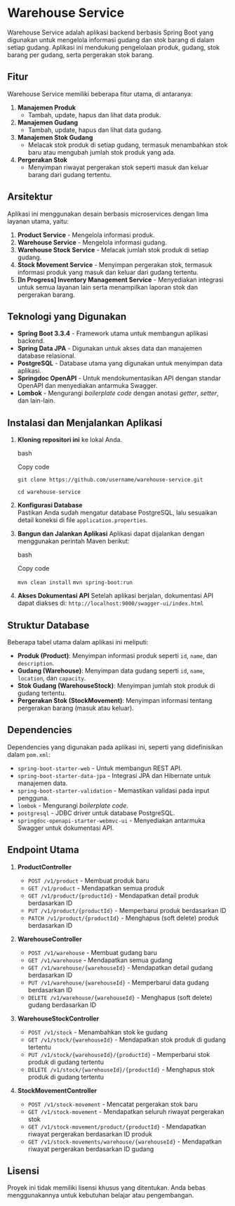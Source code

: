 # Warehouse Service

Warehouse Service adalah aplikasi backend berbasis Spring Boot yang digunakan untuk mengelola informasi gudang dan stok barang di dalam setiap gudang. Aplikasi ini mendukung pengelolaan produk, gudang, stok barang per gudang, serta pergerakan stok barang.

## Fitur

Warehouse Service memiliki beberapa fitur utama, di antaranya:

1.  **Manajemen Produk**
    -   Tambah, update, hapus dan lihat data produk.
2.  **Manajemen Gudang**
    -   Tambah, update, hapus dan lihat data gudang.
3.  **Manajemen Stok Gudang**
    -   Melacak stok produk di setiap gudang, termasuk menambahkan stok baru atau mengubah jumlah stok produk yang ada.
4.  **Pergerakan Stok**
    -   Menyimpan riwayat pergerakan stok seperti masuk dan keluar barang dari gudang tertentu.

## Arsitektur

Aplikasi ini menggunakan desain berbasis microservices dengan lima layanan utama, yaitu:

1.  **Product Service** - Mengelola informasi produk.
2.  **Warehouse Service** - Mengelola informasi gudang.
3.  **Warehouse Stock Service** - Melacak jumlah stok produk di setiap gudang.
4.  **Stock Movement Service** - Menyimpan pergerakan stok, termasuk informasi produk yang masuk dan keluar dari gudang tertentu.
5.  **[In Progress] Inventory Management Service** - Menyediakan integrasi untuk semua layanan lain serta menampilkan laporan stok dan pergerakan barang.

## Teknologi yang Digunakan

-   **Spring Boot 3.3.4** - Framework utama untuk membangun aplikasi backend.
-   **Spring Data JPA** - Digunakan untuk akses data dan manajemen database relasional.
-   **PostgreSQL** - Database utama yang digunakan untuk menyimpan data aplikasi.
-   **Springdoc OpenAPI** - Untuk mendokumentasikan API dengan standar OpenAPI dan menyediakan antarmuka Swagger.
-   **Lombok** - Mengurangi _boilerplate code_ dengan anotasi _getter_, _setter_, dan lain-lain.

## Instalasi dan Menjalankan Aplikasi

1.  **Kloning repositori ini** ke lokal Anda.
    
    bash
    
    Copy code
    
    `git clone https://github.com/username/warehouse-service.git`
    
    `cd warehouse-service` 
    
2.  **Konfigurasi Database**  
    Pastikan Anda sudah mengatur database PostgreSQL, lalu sesuaikan detail koneksi di file `application.properties`.
    
3.  **Bangun dan Jalankan Aplikasi** Aplikasi dapat dijalankan dengan menggunakan perintah Maven berikut:
    
    bash
    
    Copy code
    
    `mvn clean install`
    `mvn spring-boot:run` 
    
4.  **Akses Dokumentasi API** Setelah aplikasi berjalan, dokumentasi API dapat diakses di: `http://localhost:9000/swagger-ui/index.html`
    

## Struktur Database

Beberapa tabel utama dalam aplikasi ini meliputi:

-   **Produk (Product)**: Menyimpan informasi produk seperti `id`, `name`, dan `description`.
-   **Gudang (Warehouse)**: Menyimpan data gudang seperti `id`, `name`, `location`, dan `capacity`.
-   **Stok Gudang (WarehouseStock)**: Menyimpan jumlah stok produk di gudang tertentu.
-   **Pergerakan Stok (StockMovement)**: Menyimpan informasi tentang pergerakan barang (masuk atau keluar).

## Dependencies

Dependencies yang digunakan pada aplikasi ini, seperti yang didefinisikan dalam `pom.xml`:

-   `spring-boot-starter-web` - Untuk membangun REST API.
-   `spring-boot-starter-data-jpa` - Integrasi JPA dan Hibernate untuk manajemen data.
-   `spring-boot-starter-validation` - Memastikan validasi pada input pengguna.
-   `lombok` - Mengurangi _boilerplate code_.
-   `postgresql` - JDBC driver untuk database PostgreSQL.
-   `springdoc-openapi-starter-webmvc-ui` - Menyediakan antarmuka Swagger untuk dokumentasi API.

## Endpoint Utama

1.  **ProductController**
    
    -   `POST /v1/product` - Membuat produk baru
    -   `GET /v1/product` - Mendapatkan semua produk
    -   `GET /v1/product/{productId}` - Mendapatkan detail produk berdasarkan ID
    -   `PUT /v1/product/{productId}` - Memperbarui produk berdasarkan ID
    -   `PATCH /v1/product/{productId}` - Menghapus (soft delete) produk berdasarkan ID
2.  **WarehouseController**
    
    -   `POST /v1/warehouse` - Membuat gudang baru
    -   `GET /v1/warehouse` - Mendapatkan semua gudang
    -   `GET /v1/warehouse/{warehouseId}` - Mendapatkan detail gudang berdasarkan ID
    -   `PUT /v1/warehouse/{warehouseId}` - Memperbarui data gudang berdasarkan ID
    -   `DELETE /v1/warehouse/{warehouseId}` - Menghapus (soft delete) gudang berdasarkan ID
3.  **WarehouseStockController**
    
    -   `POST /v1/stock` - Menambahkan stok ke gudang
    -   `GET /v1/stock/{warehouseId}` - Mendapatkan stok produk di gudang tertentu
    -   `PUT /v1/stock/{warehouseId}/{productId}` - Memperbarui stok produk di gudang tertentu
    -   `DELETE /v1/stock/{warehouseId}/{productId}` - Menghapus stok produk di gudang tertentu
4.  **StockMovementController**
    
    -   `POST /v1/stock-movement` - Mencatat pergerakan stok baru
    -   `GET /v1/stock-movement` - Mendapatkan seluruh riwayat pergerakan stok
    -   `GET /v1/stock-movement/product/{productId}` - Mendapatkan riwayat pergerakan berdasarkan ID produk
    -   `GET /v1/stock-movements/warehouse/{warehouseId}` - Mendapatkan riwayat pergerakan berdasarkan ID gudang

## Lisensi

Proyek ini tidak memiliki lisensi khusus yang ditentukan. Anda bebas menggunakannya untuk kebutuhan belajar atau pengembangan.
